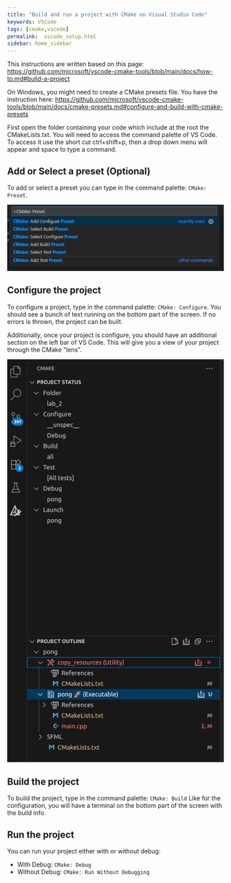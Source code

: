 ```yaml
---
title: "Build and run a project with CMake on Visual Studio Code"
keywords: VSCode
tags: [cmake,vscode]
permalink:  vscode_setup.html
sidebar: home_sidebar
---
```


This instructions are written based on this page: https://github.com/microsoft/vscode-cmake-tools/blob/main/docs/how-to.md#build-a-project

On Windows, you might need to create a CMake presets file. You have the instruction here: https://github.com/microsoft/vscode-cmake-tools/blob/main/docs/cmake-presets.md#configure-and-build-with-cmake-presets



First open the folder containing your code which include at the root the CMakeLists.txt.
You will need to access the command palette of VS Code. To access it use the short cut ctrl+shift+p, then a drop down menu will appear and space to type a command. 

## Add or Select a preset (Optional)

To add or select a preset you can type in the command palette: `CMake: Preset`.

![image](assets/images/command-palette.png)

## Configure the project

To configure a project, type in the command palette: `CMake: Configure`.
You should see a bunch of text running on the bottom part of the screen. If no errors is thrown, the project can be built.

Additionally, once your project is configure, you should have an additional section on the left bar of VS Code. This will give you a view of your project through the CMake "lens".

![image](assets/images/cmake_view.png)

## Build the project

To build the project, type in the command palette: `CMake: Build`
Like for the configuration, you will have a terminal on the bottom part of the screen with the build info. 

## Run the project

You can run your project either with or without debug:
- With Debug: `CMake: Debug`
- Without Debug: `CMake: Run Without Debugging`
